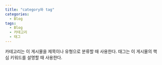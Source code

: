 ```yaml
---
title: "category와 tag"
categories:
  - Blog
tags:
  - Blog
  - 카테고리
  - 태그
---
```


카테고리는 이 게시물을 제목이나 유형으로 분류할 때 사용한다.
태그는 이 게시물의 핵심 키워드를 설명할 때 사용한다.
